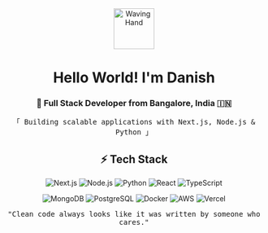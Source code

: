 <div align="center">
  <img src="https://raw.githubusercontent.com/Tarikul-Islam-Anik/Animated-Fluent-Emojis/master/Emojis/Hand%20gestures/Waving%20Hand.png" alt="Waving Hand" width="80" height="80" />

  <h1>Hello World! I'm Danish</h1>
  <h3>🚀 Full Stack Developer from Bangalore, India 🇮🇳</h3>

  <p align="center">
    <samp>
      「 Building scalable applications with Next.js, Node.js & Python 」
    </samp>
  </p>
</div>

<div align="center">
  <h2>
    ⚡ Tech Stack
  </h2>

  ![Next.js](https://img.shields.io/badge/-Next.js-000000?style=flat-square&logo=next.js&logoColor=white)
  ![Node.js](https://img.shields.io/badge/-Node.js-339933?style=flat-square&logo=node.js&logoColor=white)
  ![Python](https://img.shields.io/badge/-Python-3776AB?style=flat-square&logo=python&logoColor=white)
  ![React](https://img.shields.io/badge/-React-61DAFB?style=flat-square&logo=react&logoColor=black)
  ![TypeScript](https://img.shields.io/badge/-TypeScript-3178C6?style=flat-square&logo=typescript&logoColor=white)

  ![MongoDB](https://img.shields.io/badge/-MongoDB-47A248?style=flat-square&logo=mongodb&logoColor=white)
  ![PostgreSQL](https://img.shields.io/badge/-PostgreSQL-336791?style=flat-square&logo=postgresql&logoColor=white)
  ![Docker](https://img.shields.io/badge/-Docker-2496ED?style=flat-square&logo=docker&logoColor=white)
  ![AWS](https://img.shields.io/badge/-AWS-232F3E?style=flat-square&logo=amazon-aws&logoColor=white)
  ![Vercel](https://img.shields.io/badge/-Vercel-000000?style=flat-square&logo=vercel&logoColor=white)

  <p align="center">
    <samp>
      "Clean code always looks like it was written by someone who cares."
    </samp>
  </p>
</div>
